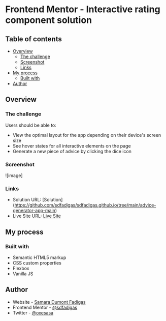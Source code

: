 # Frontend Mentor - Interactive rating component solution
## Table of contents

- [Overview](#overview)
  - [The challenge](#the-challenge)
  - [Screenshot](#screenshot)
  - [Links](#links)
- [My process](#my-process)
  - [Built with](#built-with)
- [Author](#author)



## Overview

### The challenge

Users should be able to:

- View the optimal layout for the app depending on their device's screen size
- See hover states for all interactive elements on the page
- Generate a new piece of advice by clicking the dice icon

### Screenshot

![image]

### Links

- Solution URL: [Solution] (https://github.com/sdfadigas/sdfadigas.github.io/tree/main/advice-generator-app-main)
- Live Site URL: [Live Site](https://sdfadigas.github.io/advice-generator-app-main/)

## My process

### Built with

- Semantic HTML5 markup
- CSS custom properties
- Flexbox
- Vanilla JS

## Author

- Website - [Samara Dumont Fadigas](https://samara.dev.br)
- Frontend Mentor - [@sdfadigas](https://www.frontendmentor.io/profile/sdfadigas)
- Twitter - [@oxesasa](https://www.twitter.com/oxesasa)







